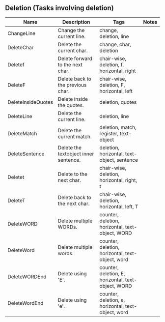 ## Deletion (Tasks involving deletion)
| Name | Description | Tags | Notes
| --- | -------- | -------- | -------- |
|ChangeLine | Change the current line. | change, deletion, line |
|DeleteChar | Delete the current char. | change, char, deletion |
|Deletef | Delete forward to the next char. | chair-wise, deletion, f, horizontal, right |
|DeleteF | Delete back to the previous char. | chair-wise, deletion, F, horizontal, left |
|DeleteInsideQuotes | Delete inside the quotes. | deletion, quotes |
|DeleteLine | Delete the current line. | deletion, line |
|DeleteMatch | Delete the current match. | deletion, match, register, text-object |
|DeleteSentence | Delete the textobject inner sentence. | deletion, horizontal, text-object, sentence |
|Deletet | Delete to the next char. | chair-wise, deletion, horizontal, right, t |
|DeleteT | Delete back to the next char. | chair-wise, deletion, horizontal, left, T |
|DeleteWORD | Delete multiple WORDs. | counter, deletion, horizontal, text-object, WORD |
|DeleteWord | Delete multiple words. | counter, deletion, horizontal, text-object, word |
|DeleteWORDEnd | Delete using 'E'. | counter, deletion, E, horizontal, text-object, WORD |
|DeleteWordEnd | Delete using 'e'. | counter, deletion, e, horizontal, text-object, word |